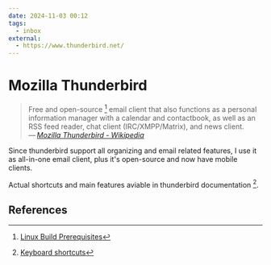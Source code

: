 ```yaml
---
date: 2024-11-03 00:12
tags:
  - inbox
external:
  - https://www.thunderbird.net/
---
```


# Mozilla Thunderbird

> Free and open-source [^1] email client that also functions as a personal
> information manager with a calendar and contactbook, as well as an RSS feed
> reader, chat client (IRC/XMPP/Matrix), and news client.\
> — <cite>[Mozilla Thunderbird - Wikipedia](https://en.wikipedia.org/wiki/Mozilla_Thunderbird)</cite>

Since thunderbird support all organizing and email related features, I use it as
all-in-one email client, plus it's open-source and now have mobile clients.

Actual shortcuts and main features aviable in thunderbird documentation [^2].

## References

[^1]: [Linux Build Prerequisites](https://developer.thunderbird.net/thunderbird-development/building-thunderbird/linux-build-prerequisites#getting-the-code)
[^2]: [Keyboard shortcuts](https://support.mozilla.org/en-US/kb/keyboard-shortcuts-thunderbird#w_list-of-keyboard-shortcuts)

